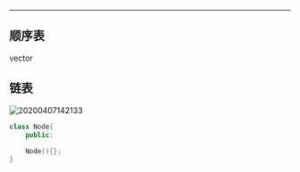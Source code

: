 
---
## 顺序表
vector

## 链表

![20200407142133](https://i.loli.net/2020/04/07/vg3GoyEUNAkSfdF.png)

```cpp
class Node{
    public:
    
    Node(){};
}
```